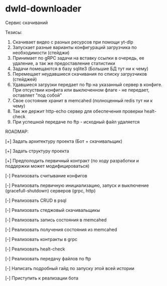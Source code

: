 # dwld-downloader

Сервис скачиваний

Тезисы:
1. Скачивает видео с разных ресурсов при помощи yt-dlp
2. Запускает разные варианты конфигураций загрузчика по необходимости (стейджи)
3. Принимает по gRPC задачи на вставку ссылки в очередь, ее удаление, а так же предоставление статистики
4. Задачи помещаются в базу sqlite3 (Большие БД тут ни к чему)
5. Перемещает неудавшиеся скачивания по списку загрузчиков (стейджей)
6. Удавшиеся загрузки передает по ftp на указанный сервер в конфиге. При отсуствии конфига или выключенном флаге - не передает, оставляет "под собой"
7. Свое состояние хранит в memcahed (полноценный redis тут ни к чему)
8. Так же держит http-echo сервер для обеспечения проверки healt-check
9. При успешной передаче по ftp - исходный файл удаляется

ROADMAP:

[+] Задать архитектуру проекта (Бот + скачивальщик)

[+] Задать структуру проекта

[+] Предполодить первичный контракт (по ходу разработки и поддержки может модифицироваться)


[-] Реализовать считывание конфигов

[-] Реализовать первичную инициализацию, запуск и выключение (gracefull-shutdown) серверов (grpc, http)

[-] Реализовать CRUD в psql

[-] Реализовать стеджовый скачивальщикы

[-] Реализовать запись состояния в memcahed

[-] Реализовать получения состояния из memcahed

[-] Реализовать контракты в grpc

[-] Реализовать healt-check

[-] Реализовать передачу файлов по ftp


[-] Написать подробный гайд по запуску этой всей истории


[-] Приступить к реализации бота